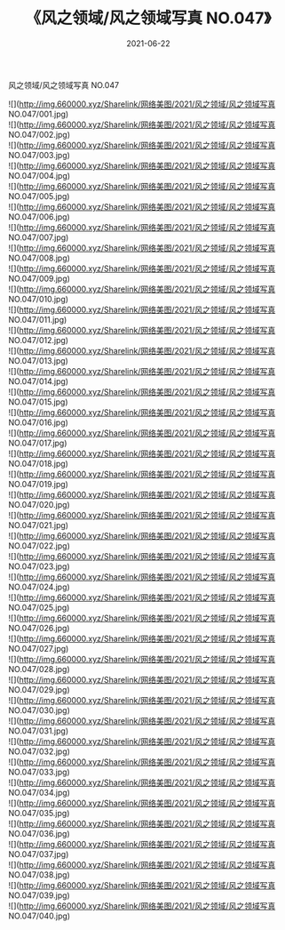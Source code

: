 ﻿---
layout: post
title:  《风之领域/风之领域写真 NO.047》
date:   2021-06-22
img: http://img.660000.xyz/Sharelink/网络美图/2021/风之领域/风之领域写真 NO.047/000.jpg
categories: [美女, 清纯, 唯美]
---

风之领域/风之领域写真 NO.047

 ![](http://img.660000.xyz/Sharelink/网络美图/2021/风之领域/风之领域写真 NO.047/001.jpg) <br>![](http://img.660000.xyz/Sharelink/网络美图/2021/风之领域/风之领域写真 NO.047/002.jpg) <br>![](http://img.660000.xyz/Sharelink/网络美图/2021/风之领域/风之领域写真 NO.047/003.jpg) <br>![](http://img.660000.xyz/Sharelink/网络美图/2021/风之领域/风之领域写真 NO.047/004.jpg) <br>![](http://img.660000.xyz/Sharelink/网络美图/2021/风之领域/风之领域写真 NO.047/005.jpg) <br>![](http://img.660000.xyz/Sharelink/网络美图/2021/风之领域/风之领域写真 NO.047/006.jpg) <br>![](http://img.660000.xyz/Sharelink/网络美图/2021/风之领域/风之领域写真 NO.047/007.jpg) <br>![](http://img.660000.xyz/Sharelink/网络美图/2021/风之领域/风之领域写真 NO.047/008.jpg) <br>![](http://img.660000.xyz/Sharelink/网络美图/2021/风之领域/风之领域写真 NO.047/009.jpg) <br>![](http://img.660000.xyz/Sharelink/网络美图/2021/风之领域/风之领域写真 NO.047/010.jpg) <br>![](http://img.660000.xyz/Sharelink/网络美图/2021/风之领域/风之领域写真 NO.047/011.jpg) <br>![](http://img.660000.xyz/Sharelink/网络美图/2021/风之领域/风之领域写真 NO.047/012.jpg) <br>![](http://img.660000.xyz/Sharelink/网络美图/2021/风之领域/风之领域写真 NO.047/013.jpg) <br>![](http://img.660000.xyz/Sharelink/网络美图/2021/风之领域/风之领域写真 NO.047/014.jpg) <br>![](http://img.660000.xyz/Sharelink/网络美图/2021/风之领域/风之领域写真 NO.047/015.jpg) <br>![](http://img.660000.xyz/Sharelink/网络美图/2021/风之领域/风之领域写真 NO.047/016.jpg) <br>![](http://img.660000.xyz/Sharelink/网络美图/2021/风之领域/风之领域写真 NO.047/017.jpg) <br>![](http://img.660000.xyz/Sharelink/网络美图/2021/风之领域/风之领域写真 NO.047/018.jpg) <br>![](http://img.660000.xyz/Sharelink/网络美图/2021/风之领域/风之领域写真 NO.047/019.jpg) <br>![](http://img.660000.xyz/Sharelink/网络美图/2021/风之领域/风之领域写真 NO.047/020.jpg) <br>![](http://img.660000.xyz/Sharelink/网络美图/2021/风之领域/风之领域写真 NO.047/021.jpg) <br>![](http://img.660000.xyz/Sharelink/网络美图/2021/风之领域/风之领域写真 NO.047/022.jpg) <br>![](http://img.660000.xyz/Sharelink/网络美图/2021/风之领域/风之领域写真 NO.047/023.jpg) <br>![](http://img.660000.xyz/Sharelink/网络美图/2021/风之领域/风之领域写真 NO.047/024.jpg) <br>![](http://img.660000.xyz/Sharelink/网络美图/2021/风之领域/风之领域写真 NO.047/025.jpg) <br>![](http://img.660000.xyz/Sharelink/网络美图/2021/风之领域/风之领域写真 NO.047/026.jpg) <br>![](http://img.660000.xyz/Sharelink/网络美图/2021/风之领域/风之领域写真 NO.047/027.jpg) <br>![](http://img.660000.xyz/Sharelink/网络美图/2021/风之领域/风之领域写真 NO.047/028.jpg) <br>![](http://img.660000.xyz/Sharelink/网络美图/2021/风之领域/风之领域写真 NO.047/029.jpg) <br>![](http://img.660000.xyz/Sharelink/网络美图/2021/风之领域/风之领域写真 NO.047/030.jpg) <br>![](http://img.660000.xyz/Sharelink/网络美图/2021/风之领域/风之领域写真 NO.047/031.jpg) <br>![](http://img.660000.xyz/Sharelink/网络美图/2021/风之领域/风之领域写真 NO.047/032.jpg) <br>![](http://img.660000.xyz/Sharelink/网络美图/2021/风之领域/风之领域写真 NO.047/033.jpg) <br>![](http://img.660000.xyz/Sharelink/网络美图/2021/风之领域/风之领域写真 NO.047/034.jpg) <br>![](http://img.660000.xyz/Sharelink/网络美图/2021/风之领域/风之领域写真 NO.047/035.jpg) <br>![](http://img.660000.xyz/Sharelink/网络美图/2021/风之领域/风之领域写真 NO.047/036.jpg) <br>![](http://img.660000.xyz/Sharelink/网络美图/2021/风之领域/风之领域写真 NO.047/037.jpg) <br>![](http://img.660000.xyz/Sharelink/网络美图/2021/风之领域/风之领域写真 NO.047/038.jpg) <br>![](http://img.660000.xyz/Sharelink/网络美图/2021/风之领域/风之领域写真 NO.047/039.jpg) <br>![](http://img.660000.xyz/Sharelink/网络美图/2021/风之领域/风之领域写真 NO.047/040.jpg) <br>